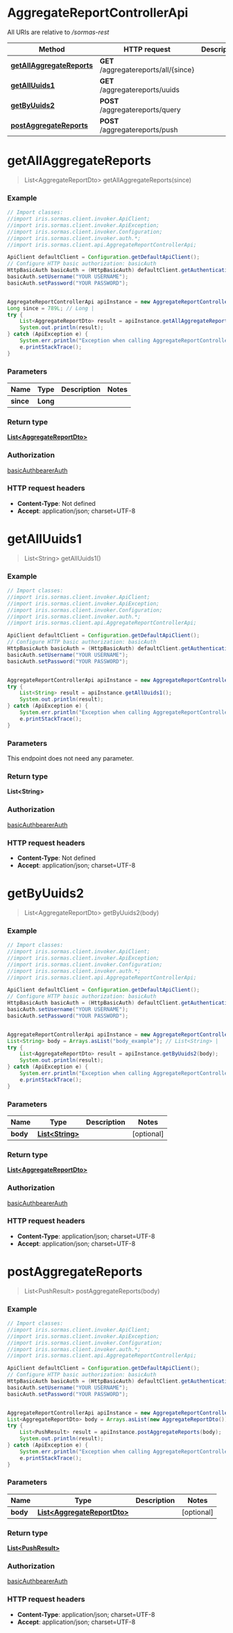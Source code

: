 # AggregateReportControllerApi

All URIs are relative to */sormas-rest*

Method | HTTP request | Description
------------- | ------------- | -------------
[**getAllAggregateReports**](AggregateReportControllerApi.md#getAllAggregateReports) | **GET** /aggregatereports/all/{since} | 
[**getAllUuids1**](AggregateReportControllerApi.md#getAllUuids1) | **GET** /aggregatereports/uuids | 
[**getByUuids2**](AggregateReportControllerApi.md#getByUuids2) | **POST** /aggregatereports/query | 
[**postAggregateReports**](AggregateReportControllerApi.md#postAggregateReports) | **POST** /aggregatereports/push | 

<a name="getAllAggregateReports"></a>
# **getAllAggregateReports**
> List&lt;AggregateReportDto&gt; getAllAggregateReports(since)



### Example
```java
// Import classes:
//import iris.sormas.client.invoker.ApiClient;
//import iris.sormas.client.invoker.ApiException;
//import iris.sormas.client.invoker.Configuration;
//import iris.sormas.client.invoker.auth.*;
//import iris.sormas.client.api.AggregateReportControllerApi;

ApiClient defaultClient = Configuration.getDefaultApiClient();
// Configure HTTP basic authorization: basicAuth
HttpBasicAuth basicAuth = (HttpBasicAuth) defaultClient.getAuthentication("basicAuth");
basicAuth.setUsername("YOUR USERNAME");
basicAuth.setPassword("YOUR PASSWORD");


AggregateReportControllerApi apiInstance = new AggregateReportControllerApi();
Long since = 789L; // Long | 
try {
    List<AggregateReportDto> result = apiInstance.getAllAggregateReports(since);
    System.out.println(result);
} catch (ApiException e) {
    System.err.println("Exception when calling AggregateReportControllerApi#getAllAggregateReports");
    e.printStackTrace();
}
```

### Parameters

Name | Type | Description  | Notes
------------- | ------------- | ------------- | -------------
 **since** | **Long**|  |

### Return type

[**List&lt;AggregateReportDto&gt;**](AggregateReportDto.md)

### Authorization

[basicAuth](../README.md#basicAuth)[bearerAuth](../README.md#bearerAuth)

### HTTP request headers

 - **Content-Type**: Not defined
 - **Accept**: application/json; charset=UTF-8

<a name="getAllUuids1"></a>
# **getAllUuids1**
> List&lt;String&gt; getAllUuids1()



### Example
```java
// Import classes:
//import iris.sormas.client.invoker.ApiClient;
//import iris.sormas.client.invoker.ApiException;
//import iris.sormas.client.invoker.Configuration;
//import iris.sormas.client.invoker.auth.*;
//import iris.sormas.client.api.AggregateReportControllerApi;

ApiClient defaultClient = Configuration.getDefaultApiClient();
// Configure HTTP basic authorization: basicAuth
HttpBasicAuth basicAuth = (HttpBasicAuth) defaultClient.getAuthentication("basicAuth");
basicAuth.setUsername("YOUR USERNAME");
basicAuth.setPassword("YOUR PASSWORD");


AggregateReportControllerApi apiInstance = new AggregateReportControllerApi();
try {
    List<String> result = apiInstance.getAllUuids1();
    System.out.println(result);
} catch (ApiException e) {
    System.err.println("Exception when calling AggregateReportControllerApi#getAllUuids1");
    e.printStackTrace();
}
```

### Parameters
This endpoint does not need any parameter.

### Return type

**List&lt;String&gt;**

### Authorization

[basicAuth](../README.md#basicAuth)[bearerAuth](../README.md#bearerAuth)

### HTTP request headers

 - **Content-Type**: Not defined
 - **Accept**: application/json; charset=UTF-8

<a name="getByUuids2"></a>
# **getByUuids2**
> List&lt;AggregateReportDto&gt; getByUuids2(body)



### Example
```java
// Import classes:
//import iris.sormas.client.invoker.ApiClient;
//import iris.sormas.client.invoker.ApiException;
//import iris.sormas.client.invoker.Configuration;
//import iris.sormas.client.invoker.auth.*;
//import iris.sormas.client.api.AggregateReportControllerApi;

ApiClient defaultClient = Configuration.getDefaultApiClient();
// Configure HTTP basic authorization: basicAuth
HttpBasicAuth basicAuth = (HttpBasicAuth) defaultClient.getAuthentication("basicAuth");
basicAuth.setUsername("YOUR USERNAME");
basicAuth.setPassword("YOUR PASSWORD");


AggregateReportControllerApi apiInstance = new AggregateReportControllerApi();
List<String> body = Arrays.asList("body_example"); // List<String> | 
try {
    List<AggregateReportDto> result = apiInstance.getByUuids2(body);
    System.out.println(result);
} catch (ApiException e) {
    System.err.println("Exception when calling AggregateReportControllerApi#getByUuids2");
    e.printStackTrace();
}
```

### Parameters

Name | Type | Description  | Notes
------------- | ------------- | ------------- | -------------
 **body** | [**List&lt;String&gt;**](String.md)|  | [optional]

### Return type

[**List&lt;AggregateReportDto&gt;**](AggregateReportDto.md)

### Authorization

[basicAuth](../README.md#basicAuth)[bearerAuth](../README.md#bearerAuth)

### HTTP request headers

 - **Content-Type**: application/json; charset=UTF-8
 - **Accept**: application/json; charset=UTF-8

<a name="postAggregateReports"></a>
# **postAggregateReports**
> List&lt;PushResult&gt; postAggregateReports(body)



### Example
```java
// Import classes:
//import iris.sormas.client.invoker.ApiClient;
//import iris.sormas.client.invoker.ApiException;
//import iris.sormas.client.invoker.Configuration;
//import iris.sormas.client.invoker.auth.*;
//import iris.sormas.client.api.AggregateReportControllerApi;

ApiClient defaultClient = Configuration.getDefaultApiClient();
// Configure HTTP basic authorization: basicAuth
HttpBasicAuth basicAuth = (HttpBasicAuth) defaultClient.getAuthentication("basicAuth");
basicAuth.setUsername("YOUR USERNAME");
basicAuth.setPassword("YOUR PASSWORD");


AggregateReportControllerApi apiInstance = new AggregateReportControllerApi();
List<AggregateReportDto> body = Arrays.asList(new AggregateReportDto()); // List<AggregateReportDto> | 
try {
    List<PushResult> result = apiInstance.postAggregateReports(body);
    System.out.println(result);
} catch (ApiException e) {
    System.err.println("Exception when calling AggregateReportControllerApi#postAggregateReports");
    e.printStackTrace();
}
```

### Parameters

Name | Type | Description  | Notes
------------- | ------------- | ------------- | -------------
 **body** | [**List&lt;AggregateReportDto&gt;**](AggregateReportDto.md)|  | [optional]

### Return type

[**List&lt;PushResult&gt;**](PushResult.md)

### Authorization

[basicAuth](../README.md#basicAuth)[bearerAuth](../README.md#bearerAuth)

### HTTP request headers

 - **Content-Type**: application/json; charset=UTF-8
 - **Accept**: application/json; charset=UTF-8

